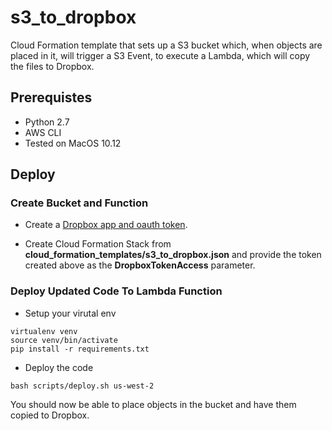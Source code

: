 # s3_to_dropbox

Cloud Formation template that sets up a S3 bucket which, when objects are placed in it,
will trigger a S3 Event, to execute a Lambda, which will copy the files to Dropbox.

## Prerequistes

* Python 2.7
* AWS CLI
* Tested on MacOS 10.12

## Deploy

### Create Bucket and Function

* Create a [Dropbox app and oauth token](https://blogs.dropbox.com/developers/2014/05/generate-an-access-token-for-your-own-account/).

* Create Cloud Formation Stack from **cloud_formation_templates/s3_to_dropbox.json** and provide the 
token created above as the **DropboxTokenAccess** parameter.

### Deploy Updated Code To Lambda Function

* Setup your virutal env

```shell
virtualenv venv
source venv/bin/activate
pip install -r requirements.txt
```

* Deploy the code

```
bash scripts/deploy.sh us-west-2
```

You should now be able to place objects in the bucket and have them copied to Dropbox.
